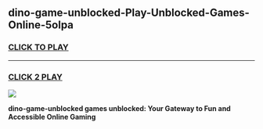 
## dino-game-unblocked-Play-Unblocked-Games-Online-5olpa
<h3>
<a href="https://premium76.site?title=dino-game-unblocked&ref=24A">CLICK TO PLAY</a></h3>
<hr>

<h3>
<a href="https://premium76.site?title=dino-game-unblocked&ref=24A">CLICK 2 PLAY</a>
  
</h3>

<a href="https://premium76.site?title=dino-game-unblocked&ref=24A"><img src="https://clearcache.store/games.png"></a>


**dino-game-unblocked games unblocked: Your Gateway to Fun and Accessible Online Gaming**
